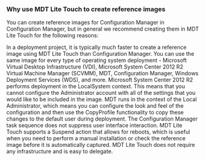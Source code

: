 ### Why use MDT Lite Touch to create reference images

You can create reference images for Configuration Manager in Configuration Manager, but in general we recommend creating them in MDT Lite Touch for the following reasons:

In a deployment project, it is typically much faster to create a reference image using MDT Lite Touch than Configuration Manager.
You can use the same image for every type of operating system deployment - Microsoft Virtual Desktop Infrastructure (VDI), Microsoft System Center 2012 R2 Virtual Machine Manager (SCVMM), MDT, Configuration Manager, Windows Deployment Services (WDS), and more.
Microsoft System Center 2012 R2 performs deployment in the LocalSystem context. This means that you cannot configure the Administrator account with all of the settings that you would like to be included in the image. MDT runs in the context of the Local Administrator, which means you can configure the look and feel of the configuration and then use the CopyProfile functionality to copy these changes to the default user during deployment.
The Configuration Manager task sequence does not suppress user interface interaction.
MDT Lite Touch supports a Suspend action that allows for reboots, which is useful when you need to perform a manual installation or check the reference image before it is automatically captured.
MDT Lite Touch does not require any infrastructure and is easy to delegate.
